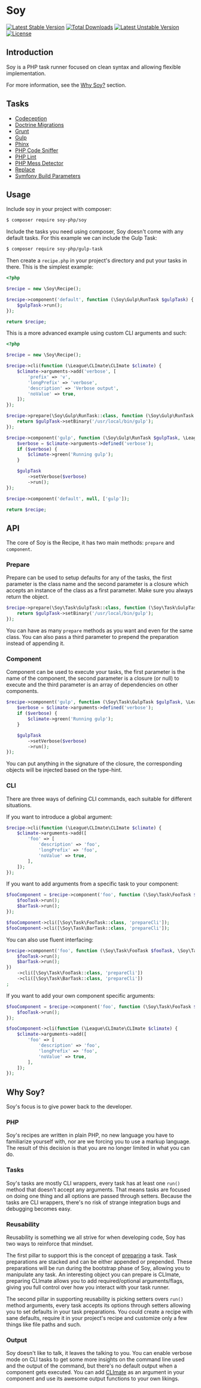 # Soy

[![Latest Stable Version](https://poser.pugx.org/soy-php/soy/v/stable)](https://packagist.org/packages/soy-php/soy) [![Total Downloads](https://poser.pugx.org/soy-php/soy/downloads)](https://packagist.org/packages/soy-php/soy) [![Latest Unstable Version](https://poser.pugx.org/soy-php/soy/v/unstable)](https://packagist.org/packages/soy-php/soy) [![License](https://poser.pugx.org/soy-php/soy/license)](https://packagist.org/packages/soy-php/soy)

## Introduction
Soy is a PHP task runner focused on clean syntax and allowing flexible implementation.

For more information, see the [Why Soy?](#why-soy) section.

## Tasks
- [Codeception](https://github.com/soy-php/codeception-task)
- [Doctrine Migrations](https://github.com/soy-php/doctrine-migrations-task)
- [Grunt](https://github.com/soy-php/grunt-task)
- [Gulp](https://github.com/soy-php/gulp-task)
- [Phinx](https://github.com/soy-php/phinx-task)
- [PHP Code Sniffer](https://github.com/soy-php/phpcs-task)
- [PHP Lint](https://github.com/soy-php/php-lint-task)
- [PHP Mess Detector](https://github.com/soy-php/phpmd-task)
- [Replace](https://github.com/soy-php/replace-task)
- [Symfony Build Parameters](https://github.com/Enrise/soy-symfony-build-parameters-task)

## Usage
Include soy in your project with composer:

```sh
$ composer require soy-php/soy
```

Include the tasks you need using composer, Soy doesn't come with any default tasks.
For this example we can include the Gulp Task:

```sh
$ composer require soy-php/gulp-task
```

Then create a `recipe.php` in your project's directory and put your tasks in there.
This is the simplest example:

```php
<?php

$recipe = new \Soy\Recipe();

$recipe->component('default', function (\Soy\Gulp\RunTask $gulpTask) {
    $gulpTask->run();
});

return $recipe;
```

This is a more advanced example using custom CLI arguments and such:

```php
<?php

$recipe = new \Soy\Recipe();

$recipe->cli(function (\League\CLImate\CLImate $climate) {
    $climate->arguments->add('verbose', [
        'prefix' => 'v',
        'longPrefix' => 'verbose',
        'description' => 'Verbose output',
        'noValue' => true,
    ]);
});

$recipe->prepare(\Soy\Gulp\RunTask::class, function (\Soy\Gulp\RunTask $gulpTask) {
    return $gulpTask->setBinary('/usr/local/bin/gulp');
});

$recipe->component('gulp', function (\Soy\Gulp\RunTask $gulpTask, \League\CLImate\CLImate $climate) {
    $verbose = $climate->arguments->defined('verbose');
    if ($verbose) {
        $climate->green('Running gulp');
    }

    $gulpTask
        ->setVerbose($verbose)
        ->run();
});

$recipe->component('default', null, ['gulp']);

return $recipe;
```

## API
The core of Soy is the Recipe, it has two main methods: `prepare` and `component`.

### Prepare
Prepare can be used to setup defaults for any of the tasks, the first parameter is the class name and the second
parameter is a closure which accepts an instance of the class as a first parameter.
Make sure you always return the object.

```php
$recipe->prepare(\Soy\Task\GulpTask::class, function (\Soy\Task\GulpTask $gulpTask) {
    return $gulpTask->setBinary('/usr/local/bin/gulp');
});
```
You can have as many `prepare` methods as you want and even for the same class. You can also pass a third parameter
to prepend the preparation instead of appending it.

### Component
Component can be used to execute your tasks, the first parameter is the name of the component, the second
parameter is a closure (or null) to execute and the third parameter is an array of dependencies on other components.

```php
$recipe->component('gulp', function (\Soy\Task\GulpTask $gulpTask, \League\CLImate\CLImate $climate) {
    $verbose = $climate->arguments->defined('verbose');
    if ($verbose) {
        $climate->green('Running gulp');
    }

    $gulpTask
        ->setVerbose($verbose)
        ->run();
});
```

You can put anything in the signature of the closure, the corresponding objects will be injected based on the type-hint.

### CLI
There are three ways of defining CLI commands, each suitable for different situations.

If you want to introduce a global argument:

```php
$recipe->cli(function (\League\CLImate\CLImate $climate) {
    $climate->arguments->add([
        'foo' => [
            'description' => 'foo',
            'longPrefix' => 'foo',
            'noValue' => true,
        ],
    ]);
});
```

If you want to add arguments from a specific task to your component:

```php
$fooComponent = $recipe->component('foo', function (\Soy\Task\FooTask $fooTask, \Soy\Task\BarTask $barTask) {
    $fooTask->run();
    $barTask->run();
});

$fooComponent->cli([\Soy\Task\FooTask::class, 'prepareCli']);
$fooComponent->cli([\Soy\Task\BarTask::class, 'prepareCli']);
```

You can also use fluent interfacing:

```php
$recipe->component('foo', function (\Soy\Task\FooTask $fooTask, \Soy\Task\BarTask $barTask) {
    $fooTask->run();
    $barTask->run();
})
    ->cli([\Soy\Task\FooTask::class, 'prepareCli'])
    ->cli([\Soy\Task\BarTask::class, 'prepareCli'])
;
```

If you want to add your own component specific arguments:

```php
$fooComponent = $recipe->component('foo', function (\Soy\Task\FooTask $fooTask) {
    $fooTask->run();
});

$fooComponent->cli(function (\League\CLImate\CLImate $climate) {
    $climate->arguments->add([
        'foo' => [
            'description' => 'foo',
            'longPrefix' => 'foo',
            'noValue' => true,
        ],
    ]);
});
```

## Why Soy?
Soy's focus is to give power back to the developer.

### PHP
Soy's recipes are written in plain PHP, no new language you have to familiarize yourself with, nor are we forcing
you to use a markup language. The result of this decision is that you are no longer limited in what you can do.

### Tasks
Soy's tasks are mostly CLI wrappers, every task has at least one `run()` method that doesn't accept any arguments.
That means tasks are focused on doing one thing and all options are passed through setters. Because the tasks are
CLI wrappers, there's no risk of strange integration bugs and debugging becomes easy.

### Reusability
Reusability is something we all strive for when developing code, Soy has two ways to reinforce that mindset.

The first pillar to support this is the concept of [preparing](#prepare) a task. Task preparations are stacked and 
can be either appended or prepended. These preparations will be run during the bootstrap phase of Soy, allowing you
to manipulate any task. An interesting object you can prepare is CLImate, preparing CLImate allows you to add
required/optional arguments/flags, giving you full control over how you interact with your task runner.

The second pillar in supporting reusability is picking setters overs `run()` method arguments, every task accepts
its options through setters allowing you to set defaults in your task preparations. You could create a recipe with sane
defaults, require it in your project's recipe and customize only a few things like file paths and such.

### Output
Soy doesn't like to talk, it leaves the talking to you. You can enable verbose mode on CLI tasks to get some more
insights on the command line used and the output of the command, but there's no default output when a component gets
executed. You can add [CLImate](http://climate.thephpleague.com/) as an argument in your component and use its awesome
output functions to your own likings.
